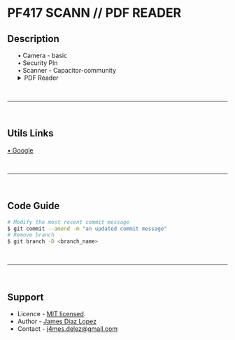 <h1>PF417 SCANN // PDF READER</h1>

## Description

<ul style="list-style: none">
  <li>• Camera - basic</li>
  <li>• Security Pin</li>
  <li>• Scanner - Capacitor-community</li>
  <li>
    <details>
      <summary>PDF Reader</summary>
      <p>@capacitor-community/barcode-scanner</p>
    </details>
  </li>
</ul>

<br/>
<hr/>
<br/>

## Utils Links

[• Google](https://google.com)

<br/>
<hr/>
<br/>

## Code Guide

```bash
# Modify the most recent commit message
$ git commit --amend -m "an updated commit message"
# Remove branch
$ git branch -D <branch_name>
```


<br/>
<hr/>
<br/>

## Support

* Licence - [MIT licensed](LICENSE).
* Author - [James Diaz Lopez](https://www.linkedin.com/in/james-jalz/)
* Contact - [j4mes.delez@gmail.com](mailto:j4mes.delez@gmail.com)
